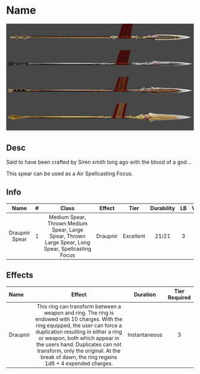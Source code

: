 # Name

![Copyright](./DrapnirSpear.jpg)

## Desc

Said to have been crafted by Siren smith long ago with the blood of a god...

This spear can be used as a Air Spellcasting Focus.

## Info

|      Name      | # |                                      Class                                      |  Effect  |   Tier   | Durability | LB | Value |
| :------------: | :-: | :------------------------------------------------------------------------------: | :------: | :-------: | :--------: | :-: | :---: |
| Draupnir Spear | 1 | Medium Spear, Thrown Medium Spear, Large Spear, Thrown Large Spear, Long Spear, Spellcasting Focus | Draupnir | Excellent |   21/21   | 3 | ? bc |

## Effects

| Name     |                                                                                                                                                                    Effect                                                                                                                                                                    |   Duration   | Tier Required |
| :------- | :-------------------------------------------------------------------------------------------------------------------------------------------------------------------------------------------------------------------------------------------------------------------------------------------------------------------------------------------: | :-----------: | :-----------: |
| Draupnir | This ring can transform between a weapon and ring. The ring is endowed with 10 charges. With the ring equipped, the user can force a duplication resulting in either a ring or weapon, both which appear in the users hand. Duplicates can not transform, only the original. At the break of dawn, the ring regains 1d6 + 4 expended charges. | Instantaneous |       3       |

